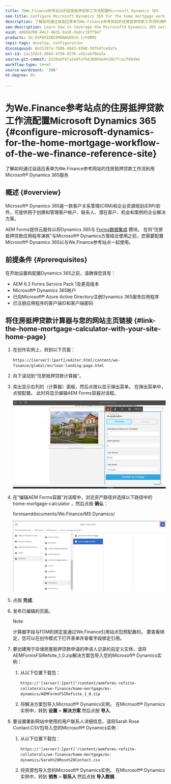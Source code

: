 ```yaml
---
title: 为We.Finance参考站点的住房抵押贷款工作流配置Microsoft Dynamics 365
seo-title: Configure Microsoft Dynamics 365 for the home mortgage workflow of the We.Finance reference site
description: 了解如何通过自适应表单为We.Finance参考网站的住房抵押贷款工作流利用Microsoft® Dynamics 365服务
seo-description: Learn how to leverage the Microsoft® Dynamics 365 services through adaptive forms for the home mortgage workflow of the We.Finance Reference site
uuid: a0656d90-84c7-46d1-9a16-dadcc19ff9ef
products: SG_EXPERIENCEMANAGER/6.3/FORMS
topic-tags: develop, Configuration
discoiquuid: 6b31397a-fb06-4043-9368-59fb4fce8afa
exl-id: 2ac37dc5-d88d-4f98-8576-cd2ca6f0ea3a
source-git-commit: b220adf6fa3e9faf94389b9a9416b7fca2f89d9d
workflow-type: tm+mt
source-wordcount: '398'
ht-degree: 0%

---
```


# 为We.Finance参考站点的住房抵押贷款工作流配置Microsoft Dynamics 365 {#configure-microsoft-dynamics-for-the-home-mortgage-workflow-of-the-we-finance-reference-site}

了解如何通过自适应表单为We.Finance参考网站的住房抵押贷款工作流利用Microsoft® Dynamics 365服务

## 概述 {#overview}

Microsoft® Dynamics 365是一款客户关系管理(CRM)和企业资源规划(ERP)软件，可提供用于创建和管理客户帐户、联系人、潜在客户、机会和案例的企业解决方案。

AEM Forms提供云服务以将Dynamics 365与 [Forms数据集成](/help/forms/using/data-integration.md) 模块。 在将“住房抵押贷款应用程序演练”与Microsoft® Dynamics方案结合使用之前，您需要配置Microsoft® Dynamics 365以与We.Finance参考站点一起使用。

## 前提条件 {#prerequisites}

在开始设置和配置Dynamics 365之前，请确保您具有：

* AEM 6.3 Forms Service Pack 1及更高版本
* Microsoft® Dynamics 365帐户
* 已向Microsoft® Azure Active Directory注册Dynamics 365服务应用程序
* 已注册应用程序的客户端ID和客户端密码

## 将住房抵押贷款计算器与您的网站主页链接 {#link-the-home-mortgage-calculator-with-your-site-home-page}

1. 在创作实例上，转到以下页面：

   `https://[server]:[port]/editor.html/content/we-finance/global/en/loan-landing-page.html`

1. 向下滚动到“住房抵押贷款计算器”。
1. 突出显示右列的（计算器）面板，然后点按以显示弹出菜单。 在弹出菜单中，点按配置。 此时将显示编辑AEM Forms容器对话框。

   ![calculatorconfigurepanel](assets/calculatorconfigurepanel.png)

1. 在“编辑AEM Forms容器”对话框中，浏览资产路径并选择以下路径中的home-mortgage-calculator ，然后点按 **确认**：

   formsanddocuments/We.Finance/MS Dynamics/

   ![selectassetpath](assets/selectassetpath.png)

1. 点按 **完成**.
1. 发布已编辑的页面。

   >[!NOTE]
   >
   >计算器字段与FDM的绑定是通过We.Finance引用站点包预配置的。 要查看绑定，您可以在创作模式下打开表单并查看字段绑定引用。

1. 要创建用于存储房屋抵押贷款申请的申请人记录的自定义实体，请将AEMFormsFSIRefsite_1_0.zip解决方案包导入您的Microsoft® Dynamics实例：

   1. 从以下位置下载包：

      `https://'[server]:[port]'/content/aemforms-refsite-collaterals/we-finance/home-mortgage/ms-dynamics/AEMFormsFSIRefsite_1_0.zip`

   1. 将解决方案包导入Microsoft® Dynamics实例。 在Microsoft® Dynamics实例中，转到 **设置** > **解决方案** 然后点按 **导入**.

1. 要设置重新网站中使用的用户联系人详细信息，请将Sarah Rose Contact.CSV包导入您的Microsoft® Dynamics实例：

   1. 从以下位置下载包：

      `https://'[server]:[port]'/content/aemforms-refsite-collaterals/we-finance/home-mortgage/ms-dynamics/Sarah%20Rose%20Contact.csv`

   1. 将资源包导入您的Microsoft® Dynamics实例。 在Microsoft® Dynamics实例中，转到 **销售** > **联系人** 然后点按 **导入数据**.
